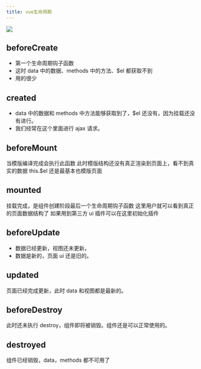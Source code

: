 ```yaml
---
title: vue生命周期
---
```


<img class="custom" src="https://cn.vuejs.org/images/lifecycle.png" />

## beforeCreate

-   第一个生命周期钩子函数
-   这时 data 中的数据、methods 中的方法、$el 都获取不到
-   用的很少

## created

-   data 中的数据和 methods 中方法能够获取到了，$el 还没有，因为挂载还没有进行。
-   我们经常在这个里面进行 ajax 请求。

## beforeMount

当模版编译完成会执行此函数
此时模版结构还没有真正渲染到页面上，看不到真实的数据
this.$el 还是最基本也模版页面

## mounted

挂载完成，是组件创建阶段最后一个生命周期钩子函数
这里用户就可以看到真正的页面数据结构了
如果用到第三方 ui 插件可以在这里初始化插件

## beforeUpdate

-   数据已经更新，视图还未更新。
-   数据是新的，页面 ui 还是旧的。

## updated

页面已经完成更新，此时 data 和视图都是最新的。

## beforeDestroy

此时还未执行 destroy，组件即将被销毁。组件还是可以正常使用的。

## destroyed

组件已经销毁，data，methods 都不可用了
